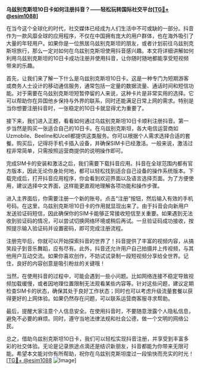**乌兹别克斯坦10日卡如何注册抖音？——轻松玩转国际社交平台[[TG💪+ @esim1088](https://t.me/s/esim1088)]**

在当今这个全球化的时代，社交媒体已经成为人们生活中不可或缺的一部分。抖音作为一款风靡全球的应用程序，不仅在中国拥有庞大的用户群体，也在海外吸引了大量的年轻用户。如果你是一位旅居乌兹别克斯坦的朋友，或者计划前往乌兹别克斯坦旅行，那么一定对如何在乌兹别克斯坦使用抖音感兴趣。本文将详细讲解如何利用乌兹别克斯坦的10日卡成功注册并使用抖音，让你随时随地都能享受短视频带来的乐趣。

首先，让我们来了解一下什么是乌兹别克斯坦10日卡。这是一种专门为短期游客或商务人士设计的移动通信服务，通常包括一定量的数据流量、通话时间和短信功能。对于需要在乌兹别克斯坦短暂停留的人来说，这种卡片是非常实用的选择。它可以帮助你在异国他乡保持与外界的联系，同时还能满足日常上网的需求。特别是当你想要注册抖音时，一张稳定的10日卡就显得尤为重要了。

接下来，我们进入正题，看看如何通过乌兹别克斯坦10日卡顺利注册抖音。第一步当然是购买一张适合自己的10日卡。在乌兹别克斯坦，各大电信运营商如Uzmobile、Beeline和Ucell都提供这类服务。你可以根据个人需求选择合适的套餐。购买后，记得将手机卡插入设备，并确保SIM卡已经激活。一般来说，激活过程非常简单，只需按照运营商提供的说明操作即可。

完成SIM卡的安装和激活之后，我们需要下载抖音应用。抖音在全球范围内都有官方版本，因此无论你身处何地，都可以轻松找到适合自己设备的操作系统版本。下载完成后，打开抖音应用程序，你会看到欢迎界面以及语言选择页面。为了方便使用，建议选择中文界面，这样能更直观地理解各项功能和操作步骤。

进入主界面后，你需要注册一个新的账号。点击“注册”按钮，然后输入有效的手机号码。在这里，乌兹别克斯坦10日卡的作用就显现出来了。由于抖音会向新用户发送验证码短信，因此确保你的SIM卡能够正常接收短信至关重要。如果遇到无法收到验证码的情况，可以尝试切换网络环境或稍后再试。一旦验证码成功接收，按照提示输入验证码并设置密码，即可完成注册流程。

注册完毕后，你就可以开始探索抖音的世界了！抖音提供了丰富的视频内容，从搞笑段子到音乐舞蹈，应有尽有。此外，抖音还允许用户自己拍摄并上传视频，与其他用户互动交流。如果你喜欢创作，不妨试试录制一段短视频分享给全世界。记住，良好的内容创意是吸引粉丝的关键哦！

当然，在使用抖音的过程中，可能会遇到一些小问题。比如网络连接不稳定导致视频加载缓慢，或者因地理位置限制无法观看某些内容等。针对这些问题，建议定期检查SIM卡的状态，确保其处于良好工作状态；同时也可以考虑升级流量套餐以获得更好的上网体验。如果仍然存在问题，可以联系运营商客服寻求帮助。

最后，提醒大家注意个人信息安全。在使用抖音时，不要随意泄露个人隐私信息，避免不必要的麻烦。同时，遵守当地法律法规和社会公德，做一个文明的网络公民。

总之，借助乌兹别克斯坦10日卡，我们可以轻松实现抖音注册，并享受到丰富多彩的社交体验。无论是记录旅途点滴还是结识新朋友，抖音都能为你带来无限可能。希望本文能对你有所帮助，祝你在乌兹别克斯坦度过一段愉快而充实的时光！[[TG💪+ @esim1088](https://t.me/s/esim1088) ![Image](https://i.postimg.cc/4NQfJmqS/Snipaste-2025-05-13-00-14-12.png)]
